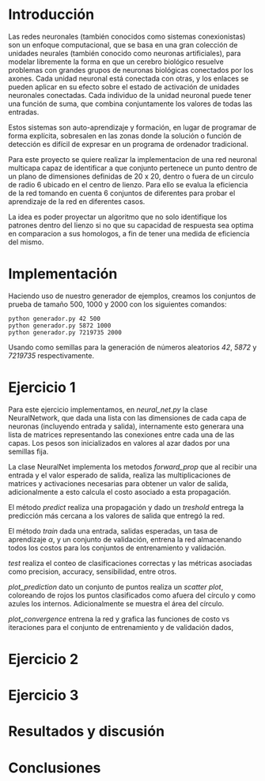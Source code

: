 
# Introducción

  Las redes neuronales (también conocidos como sistemas conexionistas) son un enfoque computacional, que se basa en una gran colección de unidades neurales (también conocido como neuronas artificiales), para modelar libremente la forma en que un cerebro biológico resuelve problemas con grandes grupos de neuronas biológicas conectados por los axones. Cada unidad neuronal está conectada con otras, y los enlaces se pueden aplicar en su efecto sobre el estado de activación de unidades neuronales conectadas. Cada individuo de la unidad neuronal puede tener una función de suma, que combina conjuntamente los valores de todas las entradas. 
  
  Estos sistemas son auto-aprendizaje y formación, en lugar de programar de forma explícita, sobresalen en las zonas donde la solución o función de detección es difícil de expresar en un programa de ordenador tradicional.
  
  Para este proyecto se quiere realizar la implementacion de una red neuronal multicapa capaz de identificar a que conjunto pertenece un punto dentro de un plano de dimensiones definidas de 20 x 20, dentro o fuera de un circulo de radio 6 ubicado en el centro de lienzo. Para ello se evalua la eficiencia de la red tomando en cuenta 6 conjuntos de diferentes para probar el aprendizaje de la red en diferentes casos.
  
  La idea es poder proyectar un algoritmo que no solo identifique los patrones dentro del lienzo si no que su capacidad de respuesta sea optima en comparacion a sus homologos, a fin de tener una medida de eficiencia del mismo.

# Implementación

Haciendo uso de nuestro generador de ejemplos, creamos los conjuntos de prueba 
de tamaño 500, 1000 y 2000 con los siguientes comandos:

```
python generador.py 42 500
python generador.py 5872 1000
python generador.py 7219735 2000
```

Usando como semillas para la generación de números aleatorios *42*, *5872* y 
*7219735* respectivamente.

# Ejercicio 1

Para este ejercicio implementamos, en *neural_net.py* la clase NeuralNetwork,
que dada una lista con las dimensiones de cada capa de neuronas 
(incluyendo entrada y salida), internamente esto generara una lista de 
matrices representando las conexiones entre cada una de las capas. Los pesos
son inicializados en valores al azar dados por una semillas fija.

La clase NeuralNet implementa los metodos *forward_prop* que al recibir una
entrada y el valor esperado de salida, realiza las multiplicaciones de matrices
y activaciones necesarias para obtener un valor de salida, adicionalmente a esto
calcula el costo asociado a esta propagación.

El método *predict* realiza una propagación y dado un *treshold* entrega la 
predicción más cercana a los valores de salida que entregó la red.

El método *train* dada una entrada, salidas esperadas, un tasa de aprendizaje $\alpha$, y
un conjunto de validación, entrena la red almacenando todos los costos para los 
conjuntos de entrenamiento y validación.

*test* realiza el conteo de clasificaciones correctas y las métricas asociadas
como precision, accuracy, sensibilidad, entre otros.

*plot_prediction* dato un conjunto de puntos realiza un *scatter plot*, coloreando
de rojos los puntos clasificados como afuera del círculo y como azules los internos.
Adicionalmente se muestra el área del círculo.

*plot_convergence* entrena la red y grafica las funciones de costo vs iteraciones
para el conjunto de entrenamiento y de validación dados,

# Ejercicio 2

# Ejercicio 3

# Resultados y discusión

# Conclusiones

